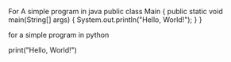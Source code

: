 For A simple program in java
public class Main {
    public static void main(String[] args) {
        System.out.println("Hello, World!");
    }
}

for a simple program in python

print("Hello, World!")
